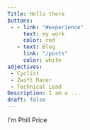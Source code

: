 ```yaml
---
Title: Hello there
buttons:
 - - link: "#experience"
     text: my work
     color: red
   - text: Blog
     link: "/posts"
     color: white
adjectives:
 - Cyclist
 - Zwift Racer
 - Technical Lead
Description: I am a ...
draft: false
---
```

I'm Phill Price
